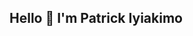 ## Hello 👋 I'm Patrick Iyiakimo

<!--
**patrickiyiakimo/patrickiyiakimo** is a ✨ _special_ ✨ repository because its `README.md` (this file) appears on your GitHub profile.

Here are some ideas to get you started:

- 🔭 I’m currently working on Furnex
- 🌱 I’m currently learning Next.js
- 👯 I’m looking to collaborate on anything relating to software engineering and grow my problem solving skills.
- 🤔 I’m looking for help with ...
- 💬 Ask me about coding
- 📫 How to reach me: iyiakimopatrick2002@gmail.com
- 😄 Pronouns: he/him
- ⚡ Fun fact: I play alot
-->
